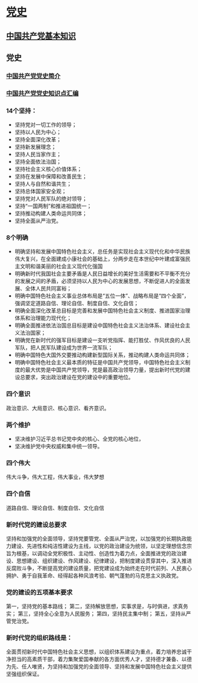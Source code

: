 # [党史](http://cpc.people.com.cn/GB/64162/64168/index.html)
## [中国共产党基本知识](http://dangjian.people.com.cn/GB/436844/index.html)
## 党史
### [中国共产党党史简介](http://snyncj.gzlps.gov.cn/djgz/202111/t20211115_71672028.html)
### [中国共产党党史知识点汇编](http://www.cangzhou.jcy.gov.cn/xxyd/dsxx/202104/t20210402_3185560.shtml)



### 14个坚持：
 - 坚持党对一切工作的领导；
 - 坚持以人民为中心；
 - 坚持全面深化改革；
 - 坚持新发展理念；
 - 坚持人民当家作主；
 - 坚持全面依法治国；
 - 坚持社会主义核心价值体系； 
 - 坚持在发展中保障和改善民生；
 - 坚持人与自然和谐共生；
 - 坚持总体国家安全观；
 - 坚持党对人民军队的绝对领导；
 - 坚持“一国两制”和推进祖国统一；
 - 坚持推动构建人类命运共同体；
 - 坚持全面从严治党。
###  8个明确 
 - 明确坚持和发展中国特色社会主义，总任务是实现社会主义现代化和中华民族伟大复兴，在全面建成小康社会的基础上，分两步走在本世纪中叶建成富强民主文明和谐美丽的社会主义现代化强国 
 - 明确新时代我国社会主要矛盾是人民日益增长的美好生活需要和不平衡不充分的发展之间的矛盾，必须坚持以人民为中心的发展思想，不断促进人的全面发展、全体人民共同富裕；
 - 明确中国特色社会主义事业总体布局是“五位一体”、战略布局是“四个全面”，强调坚定道路自信、理论自信、制度自信、文化自信；
 - 明确全面深化改革总目标是完善和发展中国特色社会主义制度、推进国家治理体系和治理能力现代化； 
 - 明确全面推进依法治国总目标是建设中国特色社会主义法治体系、建设社会主义法治国家；
 - 明确党在新时代的强军目标是建设一支听党指挥、能打胜仗、作风优良的人民军队，把人民军队建设成为世界一流军队；
 - 明确中国特色大国外交要推动构建新型国际关系，推动构建人类命运共同体；
 - 明确中国特色社会主义最本质的特征是中国共产党领导，中国特色社会主义制度的最大优势是中国共产党领导，党是最高政治领导力量，提出新时代党的建设总要求，突出政治建设在党的建设中的重要地位。

### 四个意识
政治意识、大局意识、核心意识、看齐意识。
### 两个维护 
- 坚决维护习近平总书记党中央的核心、全党的核心地位，
- 坚决维护党中央权威和集中统一领导。
### 四个伟大
伟大斗争，伟大工程，伟大事业，伟大梦想
### 四个自信
道路自信、理论自信、制度自信、文化自信
### 新时代党的建设总要求
坚持和加强党的全面领导，坚持党要管党、全面从严治党，以加强党的长期执政能力建设、先进性和纯洁性建设为主线，以党的政治建设为统领，以坚定理想信念宗旨为根基，以调动全党积极性、主动性、创造性为着力点，全面推进党的政治建设、思想建设、组织建设、作风建设、纪律建设，把制度建设贯穿其中，深入推进反腐败斗争，不断提高党的建设质量，把党建设成为始终走在时代前列、人民衷心拥护、勇于自我革命、经得起各种风浪考验、朝气蓬勃的马克思主义执政党。
### 党的建设的五项基本要求
第一，坚持党的基本路线；
第二，坚持解放思想，实事求是，与时俱进，求真务实；
第三，坚持全心全意为人民服务；
第四，坚持民主集中制；
第五，坚持从严管党治党。 
### 新时代党的组织路线是：
全面贯彻新时代中国特色社会主义思想，以组织体系建设为重点，着力培养忠诚干净担当的高素质干部，着力集聚爱国奉献的各方面优秀人才，坚持德才兼备、以德为先、任人唯贤，为坚持和加强党的全面领导、坚持和发展中国特色社会主义提供坚强组织保证。

